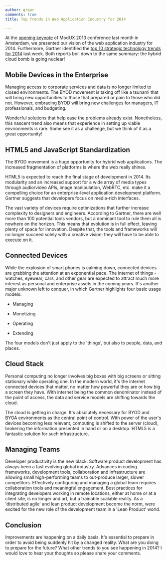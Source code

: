 ```yaml
---
author: grgur
comments: true
title: Top Trends in Web Application Industry for 2014

---
```


At the [opening keynote](http://lanyrd.com/2013/moduxconf/scpmzb/) of ModUX 2013 conference last month in Amsterdam, we presented our vision of the web application industry for 2014. Furthermore, Gartner identified the [top 10 strategic technology trends for 2014](http://www.gartner.com/newsroom/id/2603623#!) last week. Both reports boil down to the same summary: the hybrid cloud bomb is going nuclear!





## Mobile Devices in the Enterprise





Managing access to corporate services and data is no longer limited to closed environments. The BYOD movement is taking off like a tsunami that will bring new opportunities to those that prepared or pain to those who did not. However, embracing BYOD will bring new challenges for managers, IT professionals, and budgeting.





Wonderful solutions that help ease the problems already exist. Nonetheless, this nascent trend also means that experience in setting up viable environments is rare. Some see it as a challenge, but we think of it as a great opportunity!





## HTML5 and JavaScript Standardization





The BYOD movement is a huge opportunity for hybrid web applications. The increased fragmentation of platforms is where the web really shines.





HTML5 is expected to reach the final stage of development in 2014. Its modularity and an increased support for a wide array of media types through audio/video APIs, image manipulation, WebRTC, etc. make it a compelling choice for an enterprise-level application development platform. Gartner suggests that developers focus on media-rich interfaces.





The vast variety of devices require optimizations that further increase complexity to designers and engineers. According to Gartner, there are well more than 100 potential tools vendors, but a dominant tool to rule them all is nowhere on the horizon. This means that evolution is in full effect, leaving plenty of space for innovation. Despite that, the tools and frameworks will no longer succeed solely with a creative vision; they will have to be able to execute on it.





## Connected Devices





While the explosion of smart phones is calming down, connected devices are grabbing the attention at an exponential pace. The internet of things - watches, eyewear, cars, and other gear are expected to attract much more interest as personal and enterprise assets in the coming years. It's another major unknown left to conquer, in which Gartner highlights four basic usage models:







  * Managing


  * Monetizing


  * Operating


  * Extending





The four models don't just apply to the 'things', but also to people, data, and places.





## Cloud Stack





Personal computing no longer involves big boxes with big screens or sitting stationary while operating one. In the modern world, it's the internet connected devices that matter, no matter how powerful they are or how big a screen they have. With internet being the common denominator instead of the point of access, the data and service models are shifting towards the cloud.





The cloud is getting in charge. It's absolutely necessary for BYOD and BYOA environments as the central point of control. With power of the user's devices becoming less relevant, computing is shifted to the server (cloud), brokering the information presented in hand or on a desktop. HTML5 is a fantastic solution for such infrastructure.





## Managing Teams





Developer productivity is the new black. Software product development has always been a fast evolving global industry. Advances in coding frameworks, development tools, collaboration and infrastructure are allowing small high-performing teams to out-produce larger, slower competitors. Effectively configuring and managing a global team requires collaboration tools and meaningful engagement. Best practices for integrating developers working in remote locations, either at home or at a client site, is no longer and art, but a trainable scalable reality. As a 'distributed agile' and lean product development become the norm, were excited for the new role of the development team in a 'Lean Product' world.





## Conclusion





Improvements are happening on a daily basis. It's essential to prepare in order to avoid being suddenly hit by a changed reality. What are you doing to prepare for the future? What other trends to you see happening in 2014? I would love to hear your thoughts so please share your comments.



